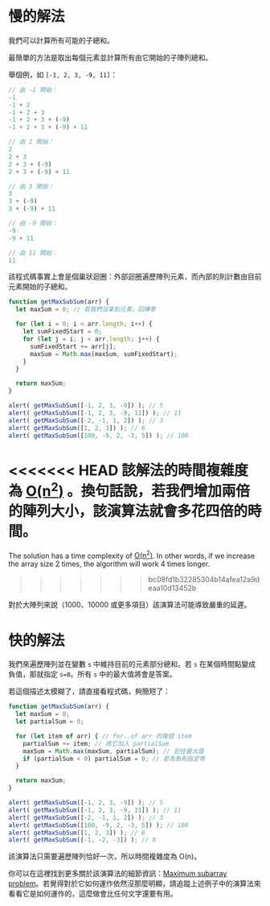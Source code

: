 # 慢的解法

我們可以計算所有可能的子總和。

最簡單的方法是取出每個元素並計算所有由它開始的子陣列總和。

舉個例，如 `[-1, 2, 3, -9, 11]`：

```js no-beautify
// 由 -1 開始：
-1
-1 + 2
-1 + 2 + 3
-1 + 2 + 3 + (-9)
-1 + 2 + 3 + (-9) + 11

// 由 2 開始：
2
2 + 3
2 + 3 + (-9)
2 + 3 + (-9) + 11

// 由 3 開始：
3
3 + (-9)
3 + (-9) + 11

// 由 -9 開始：
-9
-9 + 11

// 由 11 開始：
11
```

該程式碼事實上會是個巢狀迴圈：外部迴圈遍歷陣列元素，而內部的則計數由目前元素開始的子總和。

```js run
function getMaxSubSum(arr) {
  let maxSum = 0; // 若我們沒拿到元素，回傳零

  for (let i = 0; i < arr.length; i++) {
    let sumFixedStart = 0;
    for (let j = i; j < arr.length; j++) {
      sumFixedStart += arr[j];
      maxSum = Math.max(maxSum, sumFixedStart);
    }
  }

  return maxSum;
}

alert( getMaxSubSum([-1, 2, 3, -9]) ); // 5
alert( getMaxSubSum([-1, 2, 3, -9, 11]) ); // 11
alert( getMaxSubSum([-2, -1, 1, 2]) ); // 3
alert( getMaxSubSum([1, 2, 3]) ); // 6
alert( getMaxSubSum([100, -9, 2, -3, 5]) ); // 100
```

<<<<<<< HEAD
該解法的時間複雜度為 [O(n<sup>2</sup>)](https://en.wikipedia.org/wiki/Big_O_notation) 。換句話說，若我們增加兩倍的陣列大小，該演算法就會多花四倍的時間。
=======
The solution has a time complexity of [O(n<sup>2</sup>)](https://en.wikipedia.org/wiki/Big_O_notation). In other words, if we increase the array size 2 times, the algorithm will work 4 times longer.
>>>>>>> bc08fd1b32285304b14afea12a9deaa10d13452b

對於大陣列來說（1000、10000 或更多項目）該演算法可能導致嚴重的延遲。

# 快的解法

我們來遍歷陣列並在變數 `s` 中維持目前的元素部分總和。若 `s` 在某個時間點變成負值，那就指定 `s=0`。所有 `s` 中的最大值將會是答案。

若這個描述太模糊了，請直接看程式碼，夠簡短了：

```js run demo
function getMaxSubSum(arr) {
  let maxSum = 0;
  let partialSum = 0;

  for (let item of arr) { // for..of arr 的每個 item
    partialSum += item; // 將它加入 partialSum
    maxSum = Math.max(maxSum, partialSum); // 記住最大值
    if (partialSum < 0) partialSum = 0; // 若為負則指定零
  }

  return maxSum;
}

alert( getMaxSubSum([-1, 2, 3, -9]) ); // 5
alert( getMaxSubSum([-1, 2, 3, -9, 11]) ); // 11
alert( getMaxSubSum([-2, -1, 1, 2]) ); // 3
alert( getMaxSubSum([100, -9, 2, -3, 5]) ); // 100
alert( getMaxSubSum([1, 2, 3]) ); // 6
alert( getMaxSubSum([-1, -2, -3]) ); // 0
```

該演算法只需要遍歷陣列恰好一次，所以時間複雜度為 O(n)。

你可以在這裡找到更多關於該演算法的細節資訊：[Maximum subarray problem](http://en.wikipedia.org/wiki/Maximum_subarray_problem)。若覺得對於它如何運作依然沒那麼明顯，請追蹤上述例子中的演算法來看看它是如何運作的，這麼做會比任何文字還要有用。

